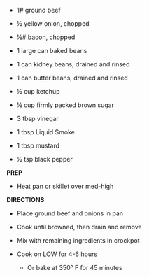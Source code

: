 -   1# ground beef

-   ½ yellow onion, chopped

-   ½# bacon, chopped

-   1 large can baked beans

-   1 can kidney beans, drained and rinsed

-   1 can butter beans, drained and rinsed

-   ½ cup ketchup

-   ½ cup firmly packed brown sugar

-   3 tbsp vinegar

-   1 tbsp Liquid Smoke

-   1 tbsp mustard

-   ½ tsp black pepper

**PREP**

-   Heat pan or skillet over med-high

**DIRECTIONS**

-   Place ground beef and onions in pan

-   Cook until browned, then drain and remove

-   Mix with remaining ingredients in crockpot

-   Cook on LOW for 4-6 hours

    -   Or bake at 350° F for 45 minutes
